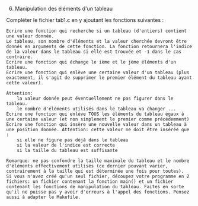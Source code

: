 6. Manipulation des éléments d'un tableau

Compléter le fichier tab1.c en y ajoutant les fonctions suivantes :

    Ecrire une fonction qui recherche si un tableau (d'entiers) contient une valeur donnée.
    Le tableau, son nombre d'éléments et la valeur cherchée devront être donnés en arguments de cette fonction. La fonction retournera l'indice de la valeur dans le tableau si elle est trouvée et -1 dans le cas contraire.
    Ecrire une fonction qui échange le ième et le jème éléments d'un tableau.
    Ecrire une fonction qui enlève une certaine valeur d'un tableau (plus exactement, il s'agit de supprimer le premier élément du tableau ayant cette valeur).

    Attention:
        la valeur donnée peut éventuellement ne pas figurer dans le tableau.
        le nombre d'éléments utilisés dans le tableau va changer ...
    Ecrire une fonction qui enlève TOUS les éléments du tableau égaux à une certaine valeur (et non simplement le premier comme précédemment)
    Ecrire une fonction qui insère une nouvelle valeur dans un tableau à une position donnée. Attention: cette valeur ne doit être insérée que :
        si elle ne figure pas déjà dans le tableau
        si la valeur de l'indice est correcte
        si la taille du tableau est suffisante

    Remarque: ne pas confondre la taille maximale du tableau et le nombre d'éléments effectivement utilisés (ce dernier pouvant varier, contrairement à la taille qui est déterminée une fois pour toutes).
    Si vous n'avez créé qu'un seul fichier, découpez votre programme en 2 fichiers: un fichier contenant la fonction main() et un fichier contenant les fonctions de manipulation du tableau. Faites en sorte qu'il ne puisse pas y avoir d'erreurs à l'appel des fonctions. Pensez aussi à adapter le Makefile.


